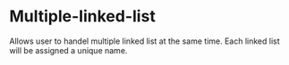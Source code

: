 # Multiple-linked-list
Allows user to handel multiple linked list at the same time. 
Each linked list will be assigned a unique name.
